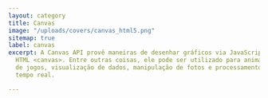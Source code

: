 ```yaml
---
layout: category
title: Canvas
image: "/uploads/covers/canvas_html5.png"
sitemap: true
label: canvas
excerpt: A Canvas API provê maneiras de desenhar gráficos via JavaScript e via elemento
  HTML <canvas>. Entre outras coisas, ele pode ser utilizado para animação, gráficos
  de jogos, visualização de dados, manipulação de fotos e processamento de vídeo em
  tempo real.

---
```


